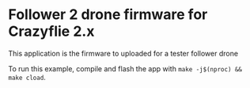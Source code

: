 # Follower 2 drone firmware for Crazyflie 2.x

This application is the firmware to uploaded for a tester follower drone

To run this example, compile and flash the app with ```make -j$(nproc) && make cload```.
